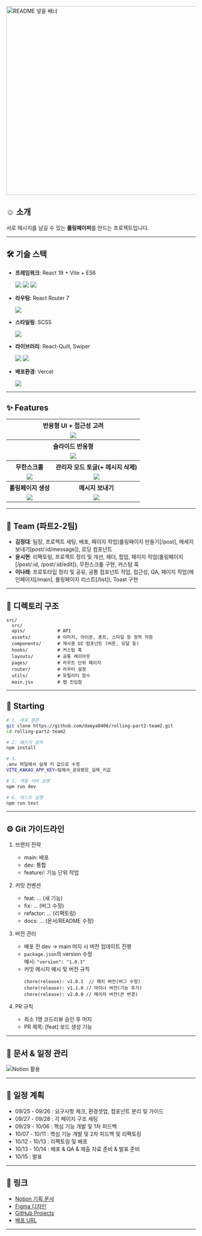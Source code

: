 <img width="1600" height="500" alt="README 넣을 배너" src="https://github.com/user-attachments/assets/98b0db77-9c09-479b-a544-5254234b36b3" />

## ☺️ 소개

서로 메시지를 남길 수 있는 **롤링페이퍼**를 만드는 프로젝트입니다.

---

## 🛠️ 기술 스택

- **프레임워크**: React 19 + Vite + ES6  
  <p align="left">
    <img src="https://img.shields.io/badge/react-61DAFB?style=for-the-badge&logo=react&logoColor=black">
    <img src="https://img.shields.io/badge/vite-646CFF?style=for-the-badge&logo=vite&logoColor=white">
    <img src="https://img.shields.io/badge/es6-F7DF1E?style=for-the-badge&logo=javascript&logoColor=black">
  </p>

- **라우팅**: React Router 7  
  <p align="left">
    <img src="https://img.shields.io/badge/react%20router-CA4245?style=for-the-badge&logo=reactrouter&logoColor=white">
  </p>

- **스타일링**: SCSS  
  <p align="left">
    <img src="https://img.shields.io/badge/scss-CC6699?style=for-the-badge&logo=sass&logoColor=white">
  </p>

- **라이브러리**: React-Quill, Swiper  
  <p align="left">
    <img src="https://img.shields.io/badge/react%20quill-61DAFB?style=for-the-badge&logo=react&logoColor=black">
    <img src="https://img.shields.io/badge/swiper-6332F6?style=for-the-badge&logo=swiper&logoColor=white">
  </p>
  
- **배포환경**: Vercel
  <p align="left">
    <img src="https://img.shields.io/badge/vercel-000000?style=for-the-badge&logo=vercel&logoColor=white">
  </p>
  
---

## ✨ Features

<table>
  <tr>
    <th align="center" colspan="2">반응형 UI + 접근성 고려</th>
  </tr>
  <tr>
    <td align="center" colspan="2">
      <img src="https://github.com/user-attachments/assets/6a3c8373-5ce8-475c-9185-c836fa8ae606"><br>
    </td>
  </tr>
  <tr>
    <th align="center" colspan="2">슬라이드 반응형</th>
  </tr>
  <tr>
    <td align="center" colspan="2">
      <img src="https://github.com/user-attachments/assets/e7d2f227-9a79-4cf5-b4fe-6dfe7570e29e"><br>
    </td>
  </tr>
  <tr>
    <th align="center">무한스크롤</th>
    <th align="center">관리자 모드 토글(+ 메시지 삭제)</th>
  </tr>
  <tr>
    <td align="center">
      <img src="https://github.com/user-attachments/assets/866e38e9-dfd1-49ba-afdd-f4ababae105b"><br>
    </td>
    <td align="center">
      <img src="https://github.com/user-attachments/assets/36ffb62f-5b5f-4ac2-9bf7-dbd9f6e8cf52"><br>
    </td>
  </tr>
  <tr>
    <th align="center">롤링페이지 생성</th>
    <th align="center">메시지 보내기</th>
  </tr>
  <tr>
    <td align="center">
      <img src="https://github.com/user-attachments/assets/5818be76-8961-4b77-a399-f700f67f88c5"><br>
    </td>
    <td align="center">
      <img src="https://github.com/user-attachments/assets/3e3db5ac-be47-4014-b961-50a47c945eb8"><br>
    </td>
  </tr>
</table>

---

## 👥 Team (파트2-2팀)

- **김정대**: 팀장, 프로젝트 세팅, 배포, 페이지 작업(롤링페이지 만들기[/post], 메세지보내기[post/:id/message]), 로딩 컴포넌트
- **윤시현**: 리팩토링, 프로젝트 정리 및 개선, 헤더, 팝업, 페이지 작업(롤링페이지[/post/:id, /post/:id/edit]), 무한스크롤 구현, 커스텀 훅
- **이나래**: 프로토타입 정리 및 공유, 공통 컴포넌트 작업, 접근성, QA, 페이지 작업(메인페이지[/main], 롤링페이지 리스트[/list]), Toast 구현

---

## 📂 디렉토리 구조

```
src/
  src/
  apis/            # API
  assets/          # 이미지, 아이콘, 폰트, 스타일 등 정적 자원
  components/      # 재사용 UI 컴포넌트 (버튼, 모달 등)
  hooks/           # 커스텀 훅
  layouts/         # 공통 레이아웃
  pages/           # 라우트 단위 페이지
  router/          # 라우터 설정
  utils/           # 유틸리티 함수
  main.jsx         # 앱 진입점
```

---

## 🚩 Starting

```bash
# 1. 레포 클론
git clone https://github.com/daeya0406/rolling-part2-team2.git
cd rolling-part2-team2

# 2. 패키지 설치
npm install

# 3.
.env 파일에서 실제 키 값으로 수정
VITE_KAKAO_APP_KEY=팀에서_공유받은_실제_키값

# 5. 개발 서버 실행
npm run dev

# 6. 테스트 실행
npm run test
```

---

## ⚙️ Git 가이드라인

1.  브랜치 전략

    - main: 배포
    - dev: 통합
    - feature/<scope>: 기능 단위 작업

2.  커밋 컨벤션

    - feat: ... (새 기능)
    - fix: ... (버그 수정)
    - refactor: ... (리팩토링)
    - docs: ... (문서/README 수정)

3.  버전 관리

    - 배포 전 dev → main 머지 시 버전 업데이트 진행
    - `package.json`의 version 수정  
      예시: `"version": "1.0.3"`
    - 커밋 메시지 예시 및 버전 규칙
      ```
      chore(release): v1.0.1  // 패치 버전(버그 수정)
      chore(release): v1.1.0 // 마이너 버전(기능 추가)
      chore(release): v2.0.0 // 메이저 버전(큰 변경)
      ```

4.  PR 규칙

    - 최소 1명 코드리뷰 승인 후 머지
    - PR 제목: [feat] 보드 생성 기능

---

## 🧩 문서 & 일정 관리

![Notion 활용](https://github.com/user-attachments/assets/2e2e91a8-46bc-493e-85da-e452963cb214)

---

## 📅 일정 계획

- 09/25 - 09/26 : 요구사항 체크, 환경셋업, 컴포넌트 분리 및 가이드
- 09/27 - 09/28 : 각 페이지 구조 세팅
- 09/29 - 10/06 : 핵심 기능 개발 및 1차 피드백
- 10/07 - 10/11 : 핵심 기능 개발 및 2차 피드백 및 리팩토링
- 10/12 - 10/13 : 리팩토링 및 배포
- 10/13 - 10/14 : 배포 & QA & 제출 자료 준비 & 발표 준비
- 10/15 : 발표

---

## 🔗 링크

- [Notion 기획 문서](https://www.notion.so/27e1306908cc806a9c62c0c330d8a2de?v=27e1306908cc800fa717000c2b1b76d9)
- [Figma 디자인](https://www.figma.com/design/cbZ9PNKSFg4mS7Lf1roZlp/-AAA-%E1%84%85%E1%85%A9%E1%86%AF%E1%84%85%E1%85%B5%E1%86%BC?node-id=0-1&t=9ro8YozglWSgW6hw-1)
- [GitHub Projects](https://github.com/daeya0406/rolling-part2-team2)
- [배포 URL](https://rolling-19-2.vercel.app/)

---
